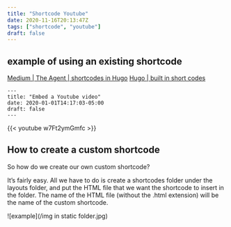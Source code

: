 ```yaml
---
title: "Shortcode Youtube"
date: 2020-11-16T20:13:47Z
tags: ["shortcode", "youtube"]
draft: false
---
```

## example of using an existing shortcode

[Medium | The Agent | shortcodes in Hugo](https://medium.com/@the.agent/how-to-create-your-own-shortcodes-in-hugo-72b48454c47e)
[Hugo | built in short codes](https://gohugo.io/content-management/shortcodes/#use-hugos-built-in-shortcodes)

```
---
title: "Embed a Youtube video"
date: 2020-01-01T14:17:03-05:00
draft: false
---
```
{{< youtube w7Ft2ymGmfc >}}




## How to create a custom shortcode

So how do we create our own custom shortcode? 

It’s fairly easy. All we have to do is create a shortcodes folder under the layouts folder, and put the HTML file that we want the shortcode to insert in the folder. The name of the HTML file (without the .html extension) will be the name of the custom shortcode.






![example](/img in static folder.jpg)
